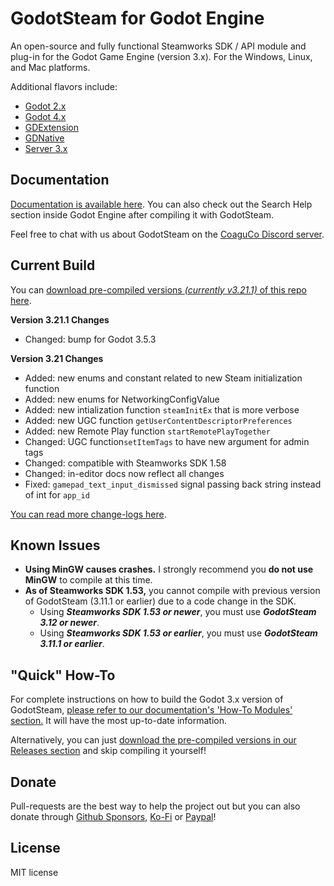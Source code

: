 # GodotSteam for Godot Engine
An open-source and fully functional Steamworks SDK / API module and plug-in for the Godot Game Engine (version 3.x). For the Windows, Linux, and Mac platforms. 

Additional flavors include:
- [Godot 2.x](https://github.com/CoaguCo-Industries/GodotSteam/tree/godot2)
- [Godot 4.x](https://github.com/CoaguCo-Industries/GodotSteam/tree/godot4)
- [GDExtension](https://github.com/CoaguCo-Industries/GodotSteam/tree/gdextension)
- [GDNative](https://github.com/CoaguCo-Industries/GodotSteam/tree/gdnative)
- [Server 3.x](https://github.com/CoaguCo-Industries/GodotSteam/tree/server3)

Documentation
---
[Documentation is available here](https://godotsteam.com).  You can also check out the Search Help section inside Godot Engine after compiling it with GodotSteam.

Feel free to chat with us about GodotSteam on the [CoaguCo Discord server](https://discord.gg/SJRSq6K).

Current Build
---
You can [download pre-compiled versions _(currently v3.21.1)_ of this repo here](https://github.com/CoaguCo-Industries/GodotSteam/releases).

**Version 3.21.1 Changes**
- Changed: bump for Godot 3.5.3

**Version 3.21 Changes**
- Added: new enums and constant related to new Steam initialization function
- Added: new enums for NetworkingConfigValue
- Added: new intialization function `steamInitEx` that is more verbose
- Added: new UGC function `getUserContentDescriptorPreferences`
- Added: new Remote Play function `startRemotePlayTogether`
- Changed: UGC function`setItemTags` to have new argument for admin tags
- Changed: compatible with Steamworks SDK 1.58
- Changed: in-editor docs now reflect all changes
- Fixed: `gamepad_text_input_dismissed` signal passing back string instead of int for `app_id` 

[You can read more change-logs here](https://godotsteam.com/changelog/godot3/).

Known Issues
---
- **Using MinGW causes crashes.** I strongly recommend you **do not use MinGW** to compile at this time.
- **As of Steamworks SDK 1.53,** you cannot compile with previous version of GodotSteam (3.11.1 or earlier) due to a code change in the SDK.
  - Using _**Steamworks SDK 1.53 or newer**_, you must use _**GodotSteam 3.12 or newer**_.
  - Using _**Steamworks SDK 1.53 or earlier**_, you must use _**GodotSteam 3.11.1 or earlier**_.

"Quick" How-To
---
For complete instructions on how to build the Godot 3.x version of GodotSteam, [please refer to our documentation's 'How-To Modules' section.](https://godotsteam.com/howto/modules/) It will have the most up-to-date information.

Alternatively, you can just [download the pre-compiled versions in our Releases section](https://github.com/CoaguCo-Industries/GodotSteam/releases) and skip compiling it yourself!

Donate
---
Pull-requests are the best way to help the project out but you can also donate through [Github Sponsors](https://github.com/sponsors/Gramps), [Ko-Fi](https://ko-fi.com/grampsgarcia) or [Paypal](https://www.paypal.me/sithlordkyle)!

License
---
MIT license
